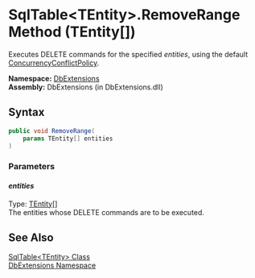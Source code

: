 SqlTable&lt;TEntity>.RemoveRange Method (TEntity[])
===================================================
Executes DELETE commands for the specified *entities*, using the default [ConcurrencyConflictPolicy][1].

**Namespace:** [DbExtensions][2]  
**Assembly:** DbExtensions (in DbExtensions.dll)

Syntax
------

```csharp
public void RemoveRange(
	params TEntity[] entities
)
```

### Parameters

#### *entities*
Type: [TEntity][3][]  
The entities whose DELETE commands are to be executed.


See Also
--------
[SqlTable&lt;TEntity> Class][3]  
[DbExtensions Namespace][2]  

[1]: ../ConcurrencyConflictPolicy/README.md
[2]: ../README.md
[3]: README.md
